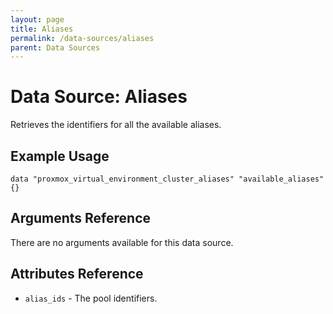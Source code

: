 ```yaml
---
layout: page
title: Aliases
permalink: /data-sources/aliases
parent: Data Sources
---
```


# Data Source: Aliases

Retrieves the identifiers for all the available aliases.

## Example Usage

```
data "proxmox_virtual_environment_cluster_aliases" "available_aliases" {}
```

## Arguments Reference

There are no arguments available for this data source.

## Attributes Reference

* `alias_ids` - The pool identifiers.
